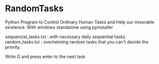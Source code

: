 # RandomTasks
Python Program to Control Ordinary Human Tasks and Help our miserable existence. With windows standalone using pyinstaller

sequencial_tasks.txt : with necessary daily sequential tasks.
random_tasks.txt : overhelming random tasks that you can't decide the priority.

Write G and press enter to the next task
